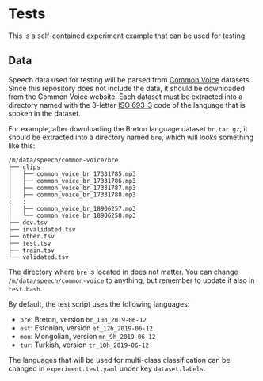 # Tests

This is a self-contained experiment example that can be used for testing.

## Data

Speech data used for testing will be parsed from [Common Voice](https://voice.mozilla.org/en/datasets) datasets.
Since this repository does not include the data, it should be downloaded from the Common Voice website.
Each dataset must be extracted into a directory named with the 3-letter [ISO 693-3](https://iso639-3.sil.org/code_tables/639/data) code of the language that is spoken in the dataset.

For example, after downloading the Breton language dataset `br.tar.gz`, it should be extracted into a directory named `bre`, which will looks something like this:
```
/m/data/speech/common-voice/bre
├── clips
│   ├── common_voice_br_17331785.mp3
│   ├── common_voice_br_17331786.mp3
│   ├── common_voice_br_17331787.mp3
│   ├── common_voice_br_17331788.mp3
:   :
│   ├── common_voice_br_18906257.mp3
│   └── common_voice_br_18906258.mp3
├── dev.tsv
├── invalidated.tsv
├── other.tsv
├── test.tsv
├── train.tsv
└── validated.tsv
```

The directory where `bre` is located in does not matter.
You can change `/m/data/speech/common-voice` to anything, but remember to update it also in `test.bash`.

By default, the test script uses the following languages:

* `bre`: Breton, version `br_10h_2019-06-12`
* `est`: Estonian, version `et_12h_2019-06-12`
* `mon`: Mongolian, version `mn_9h_2019-06-12`
* `tur`: Turkish, version `tr_10h_2019-06-12`

The languages that will be used for multi-class classification can be changed in `experiment.test.yaml` under key `dataset.labels`.
